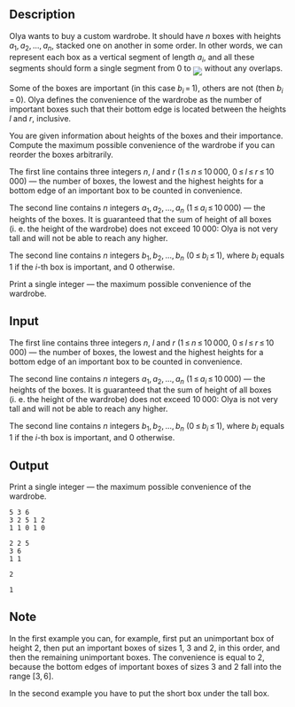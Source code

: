 ## Description

<div><p>Olya wants to buy a custom wardrobe. It should have <span class="tex-span"><i>n</i></span> boxes with heights <span class="tex-span"><i>a</i><sub class="lower-index">1</sub>, <i>a</i><sub class="lower-index">2</sub>, ..., <i>a</i><sub class="lower-index"><i>n</i></sub></span>, stacked one on another in some order. In other words, we can represent each box as a vertical segment of length <span class="tex-span"><i>a</i><sub class="lower-index"><i>i</i></sub></span>, and all these segments should form a single segment from <span class="tex-span">0</span> to <img align="middle" class="tex-formula" src="file://frI8I3JL.png" style="max-width: 100.0%;max-height: 100.0%;"> without any overlaps.</p><p>Some of the boxes are important (in this case <span class="tex-span"><i>b</i><sub class="lower-index"><i>i</i></sub> = 1</span>), others are not (then <span class="tex-span"><i>b</i><sub class="lower-index"><i>i</i></sub> = 0</span>). Olya defines the <span class="tex-font-style-it">convenience</span> of the wardrobe as the number of important boxes such that their bottom edge is located between the heights <span class="tex-span"><i>l</i></span> and <span class="tex-span"><i>r</i></span>, inclusive.</p><p>You are given information about heights of the boxes and their importance. Compute the maximum possible convenience of the wardrobe if you can reorder the boxes arbitrarily.</p></div><div class="input-specification"><p>The first line contains three integers <span class="tex-span"><i>n</i></span>, <span class="tex-span"><i>l</i></span> and <span class="tex-span"><i>r</i></span> (<span class="tex-span">1 ≤ <i>n</i> ≤ 10 000</span>, <span class="tex-span">0 ≤ <i>l</i> ≤ <i>r</i> ≤ 10 000</span>)&nbsp;— the number of boxes, the lowest and the highest heights for a bottom edge of an important box to be counted in convenience.</p><p>The second line contains <span class="tex-span"><i>n</i></span> integers <span class="tex-span"><i>a</i><sub class="lower-index">1</sub>, <i>a</i><sub class="lower-index">2</sub>, ..., <i>a</i><sub class="lower-index"><i>n</i></sub></span> (<span class="tex-span">1 ≤ <i>a</i><sub class="lower-index"><i>i</i></sub> ≤ 10 000</span>)&nbsp;— the heights of the boxes. It is guaranteed that the sum of height of all boxes (i.&nbsp;e. the height of the wardrobe) does not exceed <span class="tex-span">10 000</span>: Olya is not very tall and will not be able to reach any higher.</p><p>The second line contains <span class="tex-span"><i>n</i></span> integers <span class="tex-span"><i>b</i><sub class="lower-index">1</sub>, <i>b</i><sub class="lower-index">2</sub>, ..., <i>b</i><sub class="lower-index"><i>n</i></sub></span> (<span class="tex-span">0 ≤ <i>b</i><sub class="lower-index"><i>i</i></sub> ≤ 1</span>), where <span class="tex-span"><i>b</i><sub class="lower-index"><i>i</i></sub></span> equals <span class="tex-span">1</span> if the <span class="tex-span"><i>i</i></span>-th box is important, and <span class="tex-span">0</span> otherwise.</p></div><div class="output-specification"><p>Print a single integer&nbsp;— the maximum possible convenience of the wardrobe.</p></div>

## Input

<p>The first line contains three integers <span class="tex-span"><i>n</i></span>, <span class="tex-span"><i>l</i></span> and <span class="tex-span"><i>r</i></span> (<span class="tex-span">1 ≤ <i>n</i> ≤ 10 000</span>, <span class="tex-span">0 ≤ <i>l</i> ≤ <i>r</i> ≤ 10 000</span>)&nbsp;— the number of boxes, the lowest and the highest heights for a bottom edge of an important box to be counted in convenience.</p><p>The second line contains <span class="tex-span"><i>n</i></span> integers <span class="tex-span"><i>a</i><sub class="lower-index">1</sub>, <i>a</i><sub class="lower-index">2</sub>, ..., <i>a</i><sub class="lower-index"><i>n</i></sub></span> (<span class="tex-span">1 ≤ <i>a</i><sub class="lower-index"><i>i</i></sub> ≤ 10 000</span>)&nbsp;— the heights of the boxes. It is guaranteed that the sum of height of all boxes (i.&nbsp;e. the height of the wardrobe) does not exceed <span class="tex-span">10 000</span>: Olya is not very tall and will not be able to reach any higher.</p><p>The second line contains <span class="tex-span"><i>n</i></span> integers <span class="tex-span"><i>b</i><sub class="lower-index">1</sub>, <i>b</i><sub class="lower-index">2</sub>, ..., <i>b</i><sub class="lower-index"><i>n</i></sub></span> (<span class="tex-span">0 ≤ <i>b</i><sub class="lower-index"><i>i</i></sub> ≤ 1</span>), where <span class="tex-span"><i>b</i><sub class="lower-index"><i>i</i></sub></span> equals <span class="tex-span">1</span> if the <span class="tex-span"><i>i</i></span>-th box is important, and <span class="tex-span">0</span> otherwise.</p>

## Output

<p>Print a single integer&nbsp;— the maximum possible convenience of the wardrobe.</p>





```input1
5 3 6
3 2 5 1 2
1 1 0 1 0

```




```input2
2 2 5
3 6
1 1

```




```output1
2

```




```output2
1

```



## Note

<p>In the first example you can, for example, first put an unimportant box of height <span class="tex-span">2</span>, then put an important boxes of sizes <span class="tex-span">1</span>, <span class="tex-span">3</span> and <span class="tex-span">2</span>, in this order, and then the remaining unimportant boxes. The convenience is equal to <span class="tex-span">2</span>, because the bottom edges of important boxes of sizes <span class="tex-span">3</span> and <span class="tex-span">2</span> fall into the range <span class="tex-span">[3, 6]</span>.</p><p>In the second example you have to put the short box under the tall box.</p>
